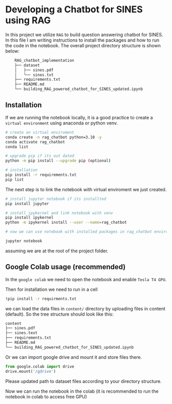 # Developing a Chatbot for SINES using RAG
In this project we utilize ```RAG``` to build question answering chatbot for SINES. In this file I am writing instructions to install the packages
and how to run the code in the notebook. The overall project directory structure is shown below:

```bash
    RAG_chatbot_implementation
    ├── dataset
    │   ├── sines.pdf
    │   └── sines.txt
    ├── requirements.txt
    ├── README.md
    └── building_RAG_powered_chatbot_for_SINES_updated.ipynb 
```

## Installation
If we are running the notebook locally, it is a good practice to create a ```virtual environment``` using anaconda or python venv.

```bash
# create an virtual enviroment
conda create -n rag_chatbot python=3.10 -y
conda activate rag_chatbot
conda list

# upgrade pip if its out dated
python -m pip install --upgrade pip (optional)

# installation
pip install -r requirements.txt
pip list
```

The next step is to link the notebook with virtual enviroment we just created. 

```bash
# install jupyter notebook if its installted
pip install jupyter

# install ipykernel and link notebook with venv
pip install ipykernel 
python -m ipykernel install --user --name=rag_chatbot

# now we can use notebook with installed packages in rag_chatbot enviroment

jupyter notebook
```
assuming we are at the root of the project folder. 

## Google Colab usage (recommended)
In the ```google colab``` we need to open the notebook and enable ```Tesla T4 GPU```.

Then for installation we need to run in a cell
```bash
!pip install -r requirments.txt
```
we can load the data files in ```content/``` directory by uploading files in content (default).  So the tree structure should look like this:
```bash
content
├── sines.pdf
├── sines.text
├── requirements.txt
├── README.md
└── building_RAG_powered_chatbot_for_SINES_updated.ipynb 
```
Or we can import google drive and mount it and store files there.
```python
from google.colab import drive
drive.mount('/gdrive')
```
Please updated path to dataset files according to your directory structure. 

Now we can run the notebook in the colab (it is recommended to run the notebook in colab to access free GPU)
